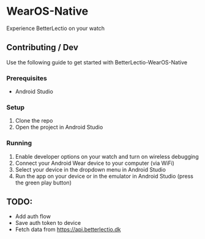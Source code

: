 # WearOS-Native
Experience BetterLectio on your watch

## Contributing / Dev
Use the following guide to get started with BetterLectio-WearOS-Native

### Prerequisites
- Android Studio

### Setup
1. Clone the repo
2. Open the project in Android Studio

### Running
1. Enable developer options on your watch and turn on wireless debugging
2. Connect your Android Wear device to your computer (via WiFi)
3. Select your device in the dropdown menu in Android Studio
4. Run the app on your device or in the emulator in Android Studio (press the green play button) 

## TODO:
- Add auth flow
- Save auth token to device
- Fetch data from https://api.betterlectio.dk